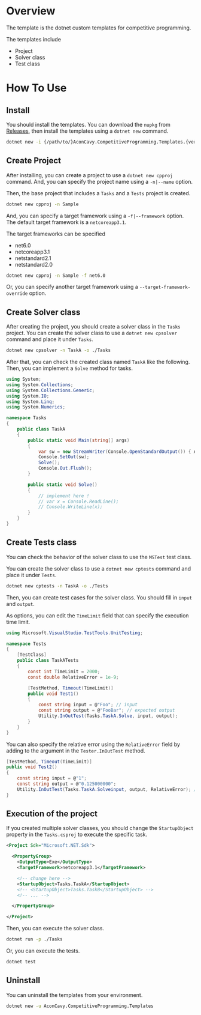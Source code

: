 # Overview

The template is the dotnet custom templates for competitive programming.

The templates include

- Project
- Solver class
- Test class

# How To Use

## Install

You should install the templates.
You can download the `nupkg` from [Releases](https://github.com/AconCavy/CompetitiveProgrammingTemplateCSharp/releases), then install the templates using a `dotnet new` command.

```sh
dotnet new -i {/path/to/}AconCavy.CompetitiveProgramming.Templates.{version}.nupkg
```

## Create Project

After installing, you can create a project to use a `dotnet new cpproj` command.
And, you can specify the project name using a `-n|--name` option.

Then, the base project that includes a `Tasks` and a `Tests` project is created.

```sh
dotnet new cpproj -n Sample
```

And, you can specify a target framework using a `-f|--framework` option.
The default target framework is a `netcoreapp3.1`.

The target frameworks can be specified

- net6.0
- netcoreapp3.1
- netstandard2.1
- netstandard2.0

```sh
dotnet new cpproj -n Sample -f net6.0
```

Or, you can specify another target framework using a `--target-framework-override` option.

## Create Solver class

After creating the project, you should create a solver class in the `Tasks` project.
You can create the solver class to use a `dotnet new cpsolver` command and place it under `Tasks`.

```sh
dotnet new cpsolver -n TaskA -o ./Tasks
```

After that, you can check the created class named `TaskA` like the following.
Then, you can implement a `Solve` method for tasks.

```csharp
using System;
using System.Collections;
using System.Collections.Generic;
using System.IO;
using System.Linq;
using System.Numerics;

namespace Tasks
{
    public class TaskA
    {
        public static void Main(string[] args)
        {
            var sw = new StreamWriter(Console.OpenStandardOutput()) { AutoFlush = false };
            Console.SetOut(sw);
            Solve();
            Console.Out.Flush();
        }

        public static void Solve()
        {
            // implement here !
            // var x = Console.ReadLine();
            // Console.WriteLine(x);
        }
    }
}
```

## Create Tests class

You can check the behavior of the solver class to use the `MSTest` test class.

You can create the solver class to use a `dotnet new cptests` command and place it under `Tests`.

```sh
dotnet new cptests -n TaskA -o ./Tests
```

Then, you can create test cases for the solver class.
You should fill in `input` and `output`.

As options, you can edit the `TimeLimit` field that can specify the execution time limit.

```csharp
using Microsoft.VisualStudio.TestTools.UnitTesting;

namespace Tests
{
    [TestClass]
    public class TaskATests
    {
        const int TimeLimit = 2000;
        const double RelativeError = 1e-9;

        [TestMethod, Timeout(TimeLimit)]
        public void Test1()
        {
            const string input = @"Foo"; // input
            const string output = @"FooBar"; // expected output 
            Utility.InOutTest(Tasks.TaskA.Solve, input, output);
        }
    }
}
```

You can also specify the relative error using the `RelativeError` field by adding to the argument in the `Tester.InOutTest` method.

```csharp
[TestMethod, Timeout(TimeLimit)]
public void Test2()
{
    const string input = @"1";
    const string output = @"0.125000000";
    Utility.InOutTest(Tasks.TaskA.Solveinput, output, RelativeError); // add argument
}
```

## Execution of the project

If you created multiple solver classes, you should change the `StartupObject` property in the `Tasks.csproj` to execute the specific task.

```xml
<Project Sdk="Microsoft.NET.Sdk">

  <PropertyGroup>
    <OutputType>Exe</OutputType>
    <TargetFramework>netcoreapp3.1</TargetFramework>

    <!-- change here -->
    <StartupObject>Tasks.TaskA</StartupObject>
    <!-- <StartupObject>Tasks.TaskB</StartupObject> -->
    <!-- ... -->

  </PropertyGroup>

</Project>
```

Then, you can execute the solver class.

```sh
dotnet run -p ./Tasks
```

Or, you can execute the tests.

```sh
dotnet test
```

## Uninstall

You can uninstall the templates from your environment.

```sh
dotnet new -u AconCavy.CompetitiveProgramming.Templates
```
